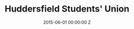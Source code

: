 ---
title: Huddersfield Students' Union
date: 2015-06-01 00:00:00 Z
position: 11
image: "/uploads/Untitled-23.jpg"
---